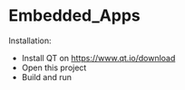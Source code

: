 # Embedded_Apps

Installation:
- Install QT on https://www.qt.io/download
- Open this project 
- Build and run
